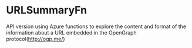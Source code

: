 # URLSummaryFn
API version using Azure functions to explore the content and format of the information about a URL embedded in the OpenGraph protocol(http://ogp.me/)

